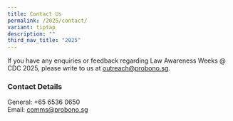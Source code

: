 ```yaml
---
title: Contact Us
permalink: /2025/contact/
variant: tiptap
description: ""
third_nav_title: "2025"
---
```

<p>If you have any enquiries or feedback regarding Law Awareness Weeks @
CDC 2025, please write to us at <a href="mailto: outreach@probono.sg" rel="noopener noreferrer nofollow" target="_blank"><u>outreach@probono.sg</u></a>.</p>
<h3>Contact Details</h3>
<p>General: +65 6536 0650
<br>Email: <a href="mailto: outreach@probono.sg" rel="noopener noreferrer nofollow" target="_blank"><u>comms@probono.sg</u></a>
</p>